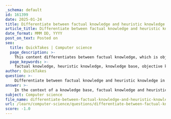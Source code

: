 ```yaml
---
_schema: default
id: 161399
date: 2025-01-24
title: Differentiate between factual knowledge and heuristic knowledge in the context of a knowledge base.
article_title: Differentiate between factual knowledge and heuristic knowledge in the context of a knowledge base.
date_format: MMM DD, YYYY
post_on_text: Posted on
seo:
  title: QuickTakes | Computer science
  page_description: >-
    This content differentiates between factual knowledge, which is objective and verifiable, and heuristic knowledge, which is subjective and based on experience, highlighting their roles within a knowledge base.
  page_keywords: >-
    factual knowledge, heuristic knowledge, knowledge base, objective knowledge, subjective knowledge, problem-solving, formal education, experiential knowledge, decision making, expert systems
author: QuickTakes
question: >-
    Differentiate between factual knowledge and heuristic knowledge in the context of a knowledge base.
answer: >-
    In the context of a knowledge base, factual knowledge and heuristic knowledge serve distinct purposes and are characterized by different attributes:\n\n### Factual Knowledge\n- **Definition**: Factual knowledge refers to information that is based on facts and evidence. It encompasses the basic elements that individuals must know to be familiar with a subject or to solve problems within that domain.\n- **Characteristics**:\n  - **Objective**: Factual knowledge is typically objective and verifiable. It is widely shared and accepted within a particular field.\n  - **Source**: This type of knowledge is often found in textbooks, academic journals, and other authoritative sources. It includes concrete data, definitions, and established principles.\n  - **Examples**: Knowledge that a keyboard is a computer device, that the chemical symbol Au represents gold, or that the capital of France is Paris.\n\n### Heuristic Knowledge\n- **Definition**: Heuristic knowledge, on the other hand, is less formal and more experiential. It involves rules of thumb, intuition, and strategies that individuals use to make decisions or solve problems based on their experiences.\n- **Characteristics**:\n  - **Subjective**: Heuristic knowledge is often subjective and can vary from person to person. It is based on personal judgment and may not always be universally applicable.\n  - **Source**: This type of knowledge is derived from practical experience, trial and error, and informal learning rather than formal education.\n  - **Examples**: Using a rule of thumb to estimate the time required to complete a task or relying on past experiences to make a decision in uncertain situations.\n\n### Summary of Differences\n- **Nature**: Factual knowledge is concrete and objective, while heuristic knowledge is more abstract and subjective.\n- **Acquisition**: Factual knowledge is learned through formal education and study, whereas heuristic knowledge is gained through experience and practice.\n- **Application**: Factual knowledge is used for precise problem-solving, while heuristic knowledge aids in making quick decisions and navigating complex situations where not all information is available.\n\nIn expert systems, both types of knowledge are essential. Factual knowledge provides the foundational data needed for accurate reasoning, while heuristic knowledge allows the system to apply that data in practical, real-world scenarios.
subject: Computer science
file_name: differentiate-between-factual-knowledge-and-heuristic-knowledge-in-the-context-of-a-knowledge-base.md
url: /learn/computer-science/questions/differentiate-between-factual-knowledge-and-heuristic-knowledge-in-the-context-of-a-knowledge-base
score: -1.0
---
```


&nbsp;